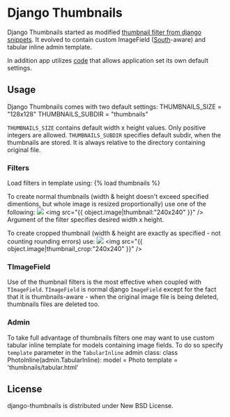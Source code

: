Django Thumbnails
=================

Django Thumbnails started as modified [thumbnail filter from
django snippets](http://djangosnippets.org/snippets/1718/). It evolved
to contain custom ImageField ([South](http://south.aeracode.org/)-aware) 
and tabular inline admin template.

In addition app utilizes
[code](http://github.com/thsutton/django-application-settings)
that allows application set its own default settings. 

Usage
-----

Django Thumbnails comes with two default settings:
    THUMBNAILS_SIZE = "128x128"
    THUMBNAILS_SUBDIR = "thumbnails"
    
`THUMBNAILS_SIZE` contains default width x height values. Only positive
integers are allowed.
`THUMBNAILS_SUBDIR` specifies default subdir, when the thumbnails are
stored. It is always relative to the directory containing original file. 

### Filters

Load filters in template using:
    {% load thumbnails %}
    
To create normal thumbnails (width & height doesn't exceed specified
dimentions, but whole image is resized proportionally) use one of the
following:
    <img src="{{ object.image|thumbnail }}" />
    <img src="{{ object.image|thumbnail:"240x240" }}" />
Argument of the filter specifies desired width x height.

To create cropped thumbnail (width & height are exactly as specified - 
not counting rounding errors) use:
    <img src="{{ object.image|thumbnail_crop }}" />
    <img src="{{ object.image|thumbnail_crop:"240x240" }}" />

### TImageField

Use of the thumbnail filters is the most effective when coupled with
`TImageField`. `TImageField` is normal django `ImageField` except for
the fact that it is thumbnails-aware - when the original image file is
being deleted, thumbnails files are deleted too.

### Admin

To take full advantage of thumbnails filters one may want to use custom
tabular inline template for models containing image fields. To do so
specify `template` parameter in the `TabularInline` admin class:
    class PhotoInline(admin.TabularInline):
        model = Photo
        template = 'thumbnails/tabular.html'

License
-------

django-thumbnails is distributed under New BSD License.
